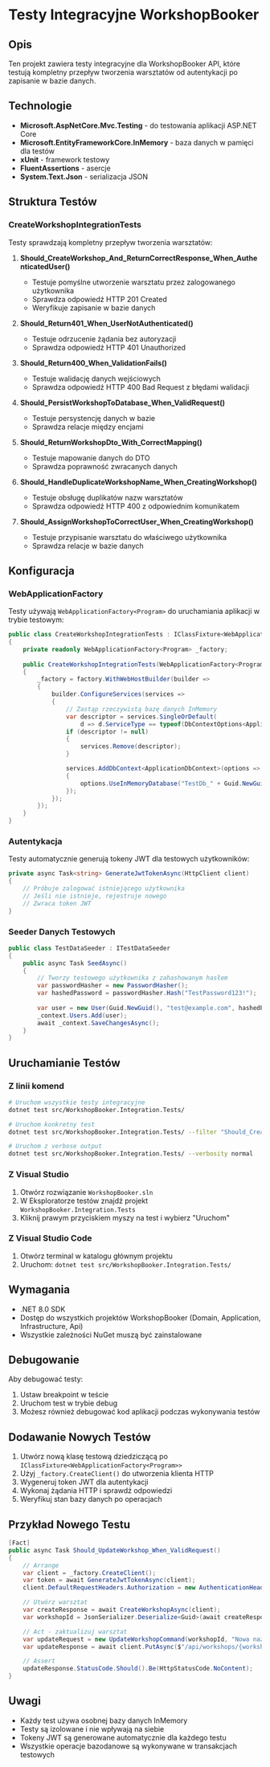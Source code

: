 # Testy Integracyjne WorkshopBooker

## Opis

Ten projekt zawiera testy integracyjne dla WorkshopBooker API, które testują kompletny przepływ tworzenia warsztatów od autentykacji po zapisanie w bazie danych.

## Technologie

- **Microsoft.AspNetCore.Mvc.Testing** - do testowania aplikacji ASP.NET Core
- **Microsoft.EntityFrameworkCore.InMemory** - baza danych w pamięci dla testów
- **xUnit** - framework testowy
- **FluentAssertions** - asercje
- **System.Text.Json** - serializacja JSON

## Struktura Testów

### CreateWorkshopIntegrationTests

Testy sprawdzają kompletny przepływ tworzenia warsztatów:

1. **Should_CreateWorkshop_And_ReturnCorrectResponse_When_AuthenticatedUser()**
   - Testuje pomyślne utworzenie warsztatu przez zalogowanego użytkownika
   - Sprawdza odpowiedź HTTP 201 Created
   - Weryfikuje zapisanie w bazie danych

2. **Should_Return401_When_UserNotAuthenticated()**
   - Testuje odrzucenie żądania bez autoryzacji
   - Sprawdza odpowiedź HTTP 401 Unauthorized

3. **Should_Return400_When_ValidationFails()**
   - Testuje walidację danych wejściowych
   - Sprawdza odpowiedź HTTP 400 Bad Request z błędami walidacji

4. **Should_PersistWorkshopToDatabase_When_ValidRequest()**
   - Testuje persystencję danych w bazie
   - Sprawdza relacje między encjami

5. **Should_ReturnWorkshopDto_With_CorrectMapping()**
   - Testuje mapowanie danych do DTO
   - Sprawdza poprawność zwracanych danych

6. **Should_HandleDuplicateWorkshopName_When_CreatingWorkshop()**
   - Testuje obsługę duplikatów nazw warsztatów
   - Sprawdza odpowiedź HTTP 400 z odpowiednim komunikatem

7. **Should_AssignWorkshopToCorrectUser_When_CreatingWorkshop()**
   - Testuje przypisanie warsztatu do właściwego użytkownika
   - Sprawdza relacje w bazie danych

## Konfiguracja

### WebApplicationFactory

Testy używają `WebApplicationFactory<Program>` do uruchamiania aplikacji w trybie testowym:

```csharp
public class CreateWorkshopIntegrationTests : IClassFixture<WebApplicationFactory<Program>>
{
    private readonly WebApplicationFactory<Program> _factory;
    
    public CreateWorkshopIntegrationTests(WebApplicationFactory<Program> factory)
    {
        _factory = factory.WithWebHostBuilder(builder =>
        {
            builder.ConfigureServices(services =>
            {
                // Zastąp rzeczywistą bazę danych InMemory
                var descriptor = services.SingleOrDefault(
                    d => d.ServiceType == typeof(DbContextOptions<ApplicationDbContext>));
                if (descriptor != null)
                {
                    services.Remove(descriptor);
                }

                services.AddDbContext<ApplicationDbContext>(options =>
                {
                    options.UseInMemoryDatabase("TestDb_" + Guid.NewGuid());
                });
            });
        });
    }
}
```

### Autentykacja

Testy automatycznie generują tokeny JWT dla testowych użytkowników:

```csharp
private async Task<string> GenerateJwtTokenAsync(HttpClient client)
{
    // Próbuje zalogować istniejącego użytkownika
    // Jeśli nie istnieje, rejestruje nowego
    // Zwraca token JWT
}
```

### Seeder Danych Testowych

```csharp
public class TestDataSeeder : ITestDataSeeder
{
    public async Task SeedAsync()
    {
        // Tworzy testowego użytkownika z zahashowanym hasłem
        var passwordHasher = new PasswordHasher();
        var hashedPassword = passwordHasher.Hash("TestPassword123!");
        
        var user = new User(Guid.NewGuid(), "test@example.com", hashedPassword, "Test", "User");
        _context.Users.Add(user);
        await _context.SaveChangesAsync();
    }
}
```

## Uruchamianie Testów

### Z linii komend

```bash
# Uruchom wszystkie testy integracyjne
dotnet test src/WorkshopBooker.Integration.Tests/

# Uruchom konkretny test
dotnet test src/WorkshopBooker.Integration.Tests/ --filter "Should_CreateWorkshop_And_ReturnCorrectResponse_When_AuthenticatedUser"

# Uruchom z verbose output
dotnet test src/WorkshopBooker.Integration.Tests/ --verbosity normal
```

### Z Visual Studio

1. Otwórz rozwiązanie `WorkshopBooker.sln`
2. W Eksploratorze testów znajdź projekt `WorkshopBooker.Integration.Tests`
3. Kliknij prawym przyciskiem myszy na test i wybierz "Uruchom"

### Z Visual Studio Code

1. Otwórz terminal w katalogu głównym projektu
2. Uruchom: `dotnet test src/WorkshopBooker.Integration.Tests/`

## Wymagania

- .NET 8.0 SDK
- Dostęp do wszystkich projektów WorkshopBooker (Domain, Application, Infrastructure, Api)
- Wszystkie zależności NuGet muszą być zainstalowane

## Debugowanie

Aby debugować testy:

1. Ustaw breakpoint w teście
2. Uruchom test w trybie debug
3. Możesz również debugować kod aplikacji podczas wykonywania testów

## Dodawanie Nowych Testów

1. Utwórz nową klasę testową dziedziczącą po `IClassFixture<WebApplicationFactory<Program>>`
2. Użyj `_factory.CreateClient()` do utworzenia klienta HTTP
3. Wygeneruj token JWT dla autentykacji
4. Wykonaj żądania HTTP i sprawdź odpowiedzi
5. Weryfikuj stan bazy danych po operacjach

## Przykład Nowego Testu

```csharp
[Fact]
public async Task Should_UpdateWorkshop_When_ValidRequest()
{
    // Arrange
    var client = _factory.CreateClient();
    var token = await GenerateJwtTokenAsync(client);
    client.DefaultRequestHeaders.Authorization = new AuthenticationHeaderValue("Bearer", token);

    // Utwórz warsztat
    var createResponse = await CreateWorkshopAsync(client);
    var workshopId = JsonSerializer.Deserialize<Guid>(await createResponse.Content.ReadAsStringAsync());

    // Act - zaktualizuj warsztat
    var updateRequest = new UpdateWorkshopCommand(workshopId, "Nowa nazwa", "Nowy opis", ...);
    var updateResponse = await client.PutAsync($"/api/workshops/{workshopId}", ...);

    // Assert
    updateResponse.StatusCode.Should().Be(HttpStatusCode.NoContent);
}
```

## Uwagi

- Każdy test używa osobnej bazy danych InMemory
- Testy są izolowane i nie wpływają na siebie
- Tokeny JWT są generowane automatycznie dla każdego testu
- Wszystkie operacje bazodanowe są wykonywane w transakcjach testowych 
